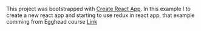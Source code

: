 This project was bootstrapped with [Create React App](https://github.com/facebookincubator/create-react-app).
In this example I to create a new react app and starting to use redux in react app, that example comming from Egghead course [Link](https://egghead.io/courses/getting-started-with-redux)